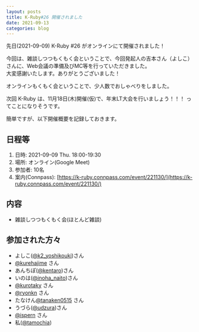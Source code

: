 ```yaml
---
layout: posts
title: K-Ruby#26 開催されました
date: 2021-09-13
categories: blog
---
```


先日(2021-09-09) K-Ruby #26 がオンラインにて開催されました！

今回は、雑談しつつもくもく会ということで、今回発起人の吉本さん（よしこ）さんに、Web会議の準備及びMC等を行っていただきました。\
大変感謝いたします。ありがとうございました！

オンラインもくもく会ということで、少人数でおしゃべりをしました。

次回 K-Ruby は、11月18日(木)開催(仮)で、年末LT大会を行いましょう！！！ ってことになりそうです。

簡単ですが、以下開催概要を記録しておきます。

## 日程等
1. 日時: 2021-09-09 Thu. 18:00-19:30
2. 場所: オンライン(Google Meet)
3. 参加者: 10名
4. 案内(Connpass): [https://k-ruby.connpass.com/event/221130/](https://k-ruby.connpass.com/event/221130/)

## 内容
- 雑談しつつもくもく会(ほとんど雑談)

## 参加された方々
- よしこ([@k2\_yoshikouki](https://twitter.com/k2_yoshikouki))さん 
- [@kurehajime](https://twitter.com/kurehajime) さん
- あんちぽ([@kentaro](https://twitter.com/kentaro))さん
- いのは([@inoha\_naito](https://twitter.com/inoha_naito))さん
- [@kurotaky](https://twitter.com/kurotaky) さん
- [@ryonkn](https://twitter.com/ryonkn) さん
- たなけん[@tanaken0515](https://twitter.com/tanaken0515) さん
- うづら([@udzura](https://twitter.com/udzura))さん
- [@ispern](https://twitter.com/ispern) さん
- 私([@tamochia](https://twitter.com/tamochia))

